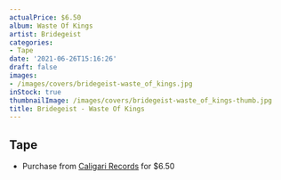 ```yaml
---
actualPrice: $6.50
album: Waste Of Kings
artist: Bridegeist
categories:
- Tape
date: '2021-06-26T15:16:26'
draft: false
images:
- /images/covers/bridegeist-waste_of_kings.jpg
inStock: true
thumbnailImage: /images/covers/bridegeist-waste_of_kings-thumb.jpg
title: Bridegeist - Waste Of Kings
---
```


## Tape
* Purchase from [Caligari Records](https://caligarirecords.storenvy.com/products/21724775-bridegeist-waste-of-kings) for $6.50
